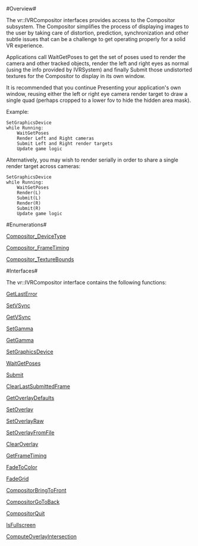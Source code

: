 #Overview#

The vr::IVRCompositor interfaces provides access to the Compositor subsystem.  The Compositor simplifies the process of displaying images to the user by taking care of distortion, prediction, synchronization and other subtle issues that can be a challenge to get operating properly for a solid VR experience.

Applications call WaitGetPoses to get the set of poses used to render the camera and other tracked objects, render the left and right eyes as normal (using the info provided by IVRSystem) and finally Submit those undistorted textures for the Compositor to display in its own window.

It is recommended that you continue Presenting your application's own window, reusing either the left or right eye camera render target to draw a single quad (perhaps cropped to a lower fov to hide the hidden area mask).

Example:

    SetGraphicsDevice
    while Running:
        WaitGetPoses
        Render Left and Right cameras
        Submit Left and Right render targets
        Update game logic

Alternatively, you may wish to render serially in order to share a single render target across cameras:

    SetGraphicsDevice
    while Running:
        WaitGetPoses
        Render(L)
        Submit(L)
        Render(R)
        Submit(R)
        Update game logic

#Enumerations#

[Compositor_DeviceType](https://github.com/ValveSoftware/openvr/wiki/Compositor_DeviceType)

[Compositor_FrameTiming](https://github.com/ValveSoftware/openvr/wiki/Compositor_FrameTiming)

[Compositor_TextureBounds](https://github.com/ValveSoftware/openvr/wiki/Compositor_TextureBounds)

#Interfaces#

The vr::IVRCompositor interface contains the following functions:

[GetLastError](https://github.com/ValveSoftware/openvr/wiki/IVRCompositor::GetLastError)

[SetVSync](https://github.com/ValveSoftware/openvr/wiki/IVRCompositor::SetVSync)

[GetVSync](https://github.com/ValveSoftware/openvr/wiki/IVRCompositor::GetVSync)

[SetGamma](https://github.com/ValveSoftware/openvr/wiki/IVRCompositor::SetGamma)

[GetGamma](https://github.com/ValveSoftware/openvr/wiki/IVRCompositor::GetGamma)

[SetGraphicsDevice](https://github.com/ValveSoftware/openvr/wiki/IVRCompositor::SetGraphicsDevice)

[WaitGetPoses](https://github.com/ValveSoftware/openvr/wiki/IVRCompositor::WaitGetPoses)

[Submit](https://github.com/ValveSoftware/openvr/wiki/IVRCompositor::Submit)

[ClearLastSubmittedFrame](https://github.com/ValveSoftware/openvr/wiki/IVRCompositor::ClearLastSubmittedFrame)

[GetOverlayDefaults](https://github.com/ValveSoftware/openvr/wiki/IVRCompositor::GetOverlayDefaults)

[SetOverlay](https://github.com/ValveSoftware/openvr/wiki/IVRCompositor::SetOverlay)

[SetOverlayRaw](https://github.com/ValveSoftware/openvr/wiki/IVRCompositor::SetOverlayRaw)

[SetOverlayFromFile](https://github.com/ValveSoftware/openvr/wiki/IVRCompositor::SetOverlayFromFile)

[ClearOverlay](https://github.com/ValveSoftware/openvr/wiki/IVRCompositor::ClearOverlay)

[GetFrameTiming](https://github.com/ValveSoftware/openvr/wiki/IVRCompositor::GetFrameTiming)

[FadeToColor](https://github.com/ValveSoftware/openvr/wiki/IVRCompositor::FadeToColor)

[FadeGrid](https://github.com/ValveSoftware/openvr/wiki/IVRCompositor::FadeGrid)

[CompositorBringToFront](https://github.com/ValveSoftware/openvr/wiki/IVRCompositor::CompositorBringToFront)

[CompositorGoToBack](https://github.com/ValveSoftware/openvr/wiki/IVRCompositor::CompositorGoToBack)

[CompositorQuit](https://github.com/ValveSoftware/openvr/wiki/IVRCompositor::CompositorQuit)

[IsFullscreen](https://github.com/ValveSoftware/openvr/wiki/IVRCompositor::IsFullscreen)

[ComputeOverlayIntersection](https://github.com/ValveSoftware/openvr/wiki/IVRCompositor::ComputeOverlayIntersection)


